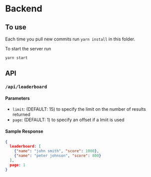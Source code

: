 # Backend

## To use

Each time you pull new commits run `yarn install` in this folder.

To start the server run

```sh
yarn start
```

## API

### `/api/leaderboard`

#### Parameters

* `limit`: (DEFAULT: 15) to specify the limit on the number of results returned
* `page`: (DEFAULT: 1) to specify an offset if a lmiit is used

#### Sample Response

```json
{
  leaderboard: [
    {"name": "john smith", "score": 1000},
    {"name": "peter johnson", "score": 800}
  ],
  page: 1
}
```
